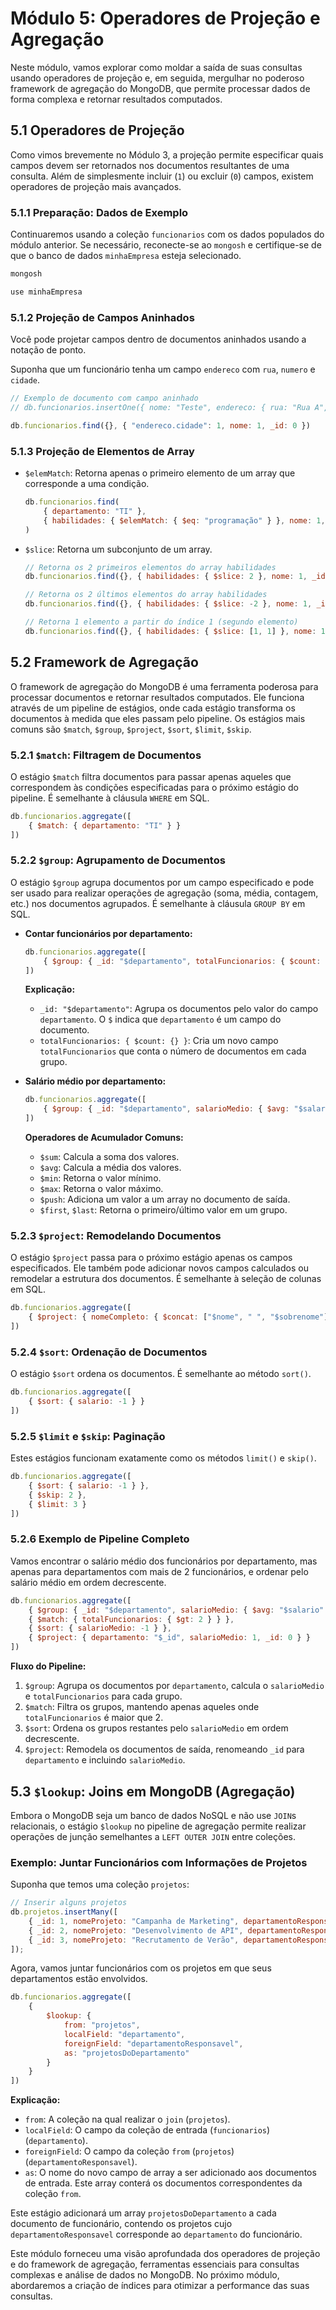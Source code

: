 # Módulo 5: Operadores de Projeção e Agregação

Neste módulo, vamos explorar como moldar a saída de suas consultas usando operadores de projeção e, em seguida, mergulhar no poderoso framework de agregação do MongoDB, que permite processar dados de forma complexa e retornar resultados computados.

## 5.1 Operadores de Projeção

Como vimos brevemente no Módulo 3, a projeção permite especificar quais campos devem ser retornados nos documentos resultantes de uma consulta. Além de simplesmente incluir (`1`) ou excluir (`0`) campos, existem operadores de projeção mais avançados.

### 5.1.1 Preparação: Dados de Exemplo

Continuaremos usando a coleção `funcionarios` com os dados populados do módulo anterior. Se necessário, reconecte-se ao `mongosh` e certifique-se de que o banco de dados `minhaEmpresa` esteja selecionado.

```bash
mongosh
```

```javascript
use minhaEmpresa
```

### 5.1.2 Projeção de Campos Aninhados

Você pode projetar campos dentro de documentos aninhados usando a notação de ponto.

Suponha que um funcionário tenha um campo `endereco` com `rua`, `numero` e `cidade`.

```javascript
// Exemplo de documento com campo aninhado
// db.funcionarios.insertOne({ nome: "Teste", endereco: { rua: "Rua A", numero: 123, cidade: "Cidade B" }})

db.funcionarios.find({}, { "endereco.cidade": 1, nome: 1, _id: 0 })
```

### 5.1.3 Projeção de Elementos de Array

*   `$elemMatch`: Retorna apenas o primeiro elemento de um array que corresponde a uma condição.

    ```javascript
    db.funcionarios.find(
        { departamento: "TI" },
        { habilidades: { $elemMatch: { $eq: "programação" } }, nome: 1, _id: 0 }
    )
    ```

*   `$slice`: Retorna um subconjunto de um array.

    ```javascript
    // Retorna os 2 primeiros elementos do array habilidades
    db.funcionarios.find({}, { habilidades: { $slice: 2 }, nome: 1, _id: 0 })

    // Retorna os 2 últimos elementos do array habilidades
    db.funcionarios.find({}, { habilidades: { $slice: -2 }, nome: 1, _id: 0 })

    // Retorna 1 elemento a partir do índice 1 (segundo elemento)
    db.funcionarios.find({}, { habilidades: { $slice: [1, 1] }, nome: 1, _id: 0 })
    ```

## 5.2 Framework de Agregação

O framework de agregação do MongoDB é uma ferramenta poderosa para processar documentos e retornar resultados computados. Ele funciona através de um pipeline de estágios, onde cada estágio transforma os documentos à medida que eles passam pelo pipeline. Os estágios mais comuns são `$match`, `$group`, `$project`, `$sort`, `$limit`, `$skip`.

### 5.2.1 `$match`: Filtragem de Documentos

O estágio `$match` filtra documentos para passar apenas aqueles que correspondem às condições especificadas para o próximo estágio do pipeline. É semelhante à cláusula `WHERE` em SQL.

```javascript
db.funcionarios.aggregate([
    { $match: { departamento: "TI" } }
])
```

### 5.2.2 `$group`: Agrupamento de Documentos

O estágio `$group` agrupa documentos por um campo especificado e pode ser usado para realizar operações de agregação (soma, média, contagem, etc.) nos documentos agrupados. É semelhante à cláusula `GROUP BY` em SQL.

*   **Contar funcionários por departamento:**

    ```javascript
    db.funcionarios.aggregate([
        { $group: { _id: "$departamento", totalFuncionarios: { $count: {} } } }
    ])
    ```

    **Explicação:**
    *   `_id: "$departamento"`: Agrupa os documentos pelo valor do campo `departamento`. O `$` indica que `departamento` é um campo do documento.
    *   `totalFuncionarios: { $count: {} }`: Cria um novo campo `totalFuncionarios` que conta o número de documentos em cada grupo.

*   **Salário médio por departamento:**

    ```javascript
    db.funcionarios.aggregate([
        { $group: { _id: "$departamento", salarioMedio: { $avg: "$salario" } } }
    ])
    ```

    **Operadores de Acumulador Comuns:**
    *   `$sum`: Calcula a soma dos valores.
    *   `$avg`: Calcula a média dos valores.
    *   `$min`: Retorna o valor mínimo.
    *   `$max`: Retorna o valor máximo.
    *   `$push`: Adiciona um valor a um array no documento de saída.
    *   `$first`, `$last`: Retorna o primeiro/último valor em um grupo.

### 5.2.3 `$project`: Remodelando Documentos

O estágio `$project` passa para o próximo estágio apenas os campos especificados. Ele também pode adicionar novos campos calculados ou remodelar a estrutura dos documentos. É semelhante à seleção de colunas em SQL.

```javascript
db.funcionarios.aggregate([
    { $project: { nomeCompleto: { $concat: ["$nome", " ", "$sobrenome"] }, salario: 1, _id: 0 } }
])
```

### 5.2.4 `$sort`: Ordenação de Documentos

O estágio `$sort` ordena os documentos. É semelhante ao método `sort()`.

```javascript
db.funcionarios.aggregate([
    { $sort: { salario: -1 } }
])
```

### 5.2.5 `$limit` e `$skip`: Paginação

Estes estágios funcionam exatamente como os métodos `limit()` e `skip()`.

```javascript
db.funcionarios.aggregate([
    { $sort: { salario: -1 } },
    { $skip: 2 },
    { $limit: 3 }
])
```

### 5.2.6 Exemplo de Pipeline Completo

Vamos encontrar o salário médio dos funcionários por departamento, mas apenas para departamentos com mais de 2 funcionários, e ordenar pelo salário médio em ordem decrescente.

```javascript
db.funcionarios.aggregate([
    { $group: { _id: "$departamento", salarioMedio: { $avg: "$salario" }, totalFuncionarios: { $count: {} } } },
    { $match: { totalFuncionarios: { $gt: 2 } } },
    { $sort: { salarioMedio: -1 } },
    { $project: { departamento: "$_id", salarioMedio: 1, _id: 0 } }
])
```

**Fluxo do Pipeline:**

1.  `$group`: Agrupa os documentos por `departamento`, calcula o `salarioMedio` e `totalFuncionarios` para cada grupo.
2.  `$match`: Filtra os grupos, mantendo apenas aqueles onde `totalFuncionarios` é maior que 2.
3.  `$sort`: Ordena os grupos restantes pelo `salarioMedio` em ordem decrescente.
4.  `$project`: Remodela os documentos de saída, renomeando `_id` para `departamento` e incluindo `salarioMedio`.

## 5.3 `$lookup`: Joins em MongoDB (Agregação)

Embora o MongoDB seja um banco de dados NoSQL e não use `JOIN`s relacionais, o estágio `$lookup` no pipeline de agregação permite realizar operações de junção semelhantes a `LEFT OUTER JOIN` entre coleções.

### Exemplo: Juntar Funcionários com Informações de Projetos

Suponha que temos uma coleção `projetos`:

```javascript
// Inserir alguns projetos
db.projetos.insertMany([
    { _id: 1, nomeProjeto: "Campanha de Marketing", departamentoResponsavel: "Marketing" },
    { _id: 2, nomeProjeto: "Desenvolvimento de API", departamentoResponsavel: "TI" },
    { _id: 3, nomeProjeto: "Recrutamento de Verão", departamentoResponsavel: "RH" }
]);
```

Agora, vamos juntar funcionários com os projetos em que seus departamentos estão envolvidos.

```javascript
db.funcionarios.aggregate([
    {
        $lookup: {
            from: "projetos",
            localField: "departamento",
            foreignField: "departamentoResponsavel",
            as: "projetosDoDepartamento"
        }
    }
])
```

**Explicação:**

*   `from`: A coleção na qual realizar o `join` (`projetos`).
*   `localField`: O campo da coleção de entrada (`funcionarios`) (`departamento`).
*   `foreignField`: O campo da coleção `from` (`projetos`) (`departamentoResponsavel`).
*   `as`: O nome do novo campo de array a ser adicionado aos documentos de entrada. Este array conterá os documentos correspondentes da coleção `from`.

Este estágio adicionará um array `projetosDoDepartamento` a cada documento de funcionário, contendo os projetos cujo `departamentoResponsavel` corresponde ao `departamento` do funcionário.

Este módulo forneceu uma visão aprofundada dos operadores de projeção e do framework de agregação, ferramentas essenciais para consultas complexas e análise de dados no MongoDB. No próximo módulo, abordaremos a criação de índices para otimizar a performance das suas consultas.

